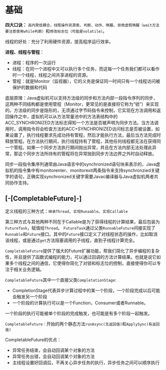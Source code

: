 # 基础

**四大口诀：** `高内聚低耦合，线程操作资源类`、`判断、动作、唤醒`、`拒绝虚假唤醒（wait方法要注意使用while判断）`和`修改标志位（可能是volatile）`。

线程的好处：充分了利用硬件资源，提高程序运行效率。

**进程、线程与管程**：

* 进程：程序的一次运行
* 线程：在同一个进程中又可以执行多个任务，而这每一个任务我们都可以看作时一个线程，线程之间共享进程的资源。
* 管程：就是Monitor（监视器），它的义务是保证同一时间只有一个线程访问被保护的数据和代码

底层原理：Java虚拟机可以支持方法级的同步和方法内部一段指令序列的同步，这两种不同结构都是使用管程（Monitor，更常见的是直接将它称为“锁”）来实现的。方法级的同步是隐形的，无须通过字节码指令来控制，它实现在方法调用和返回操作之中，虚拟机可以从方法常量池中的方法表结构中的ACC_SYNCHRONIZED方法标志得知一个方法是否被声明为同步方法。当方法调用时，调用指令将会检查方法的ACC+SYNCHRONIZED访问标志是否被设置，如果设置了，执行线程要求先成功持有管程，然后才能执行方法，最后当方法完成时释放管程。在方法执行期间，执行线程持有了管程，其他任何线程都无法在获得同一个管程。如果一个同步方法执行期间抛出异常，并且在方法内部无法处理此异常，那这个同步方法所持有的管程将在异常抛到同步方法边界之外时自动释放。

同步一段指令集序列通常由Java语言中的synchronized语句块来表示的，Java虚拟机的指令集中有monitorenter、monitorexit两条指令来支持synchronzied关键字的语句，正确实现synchronized关键字需要Javac编译器与Java虚拟机两者共同协作支持。

## [-[CompletableFuture]-]

定义线程的三种方式：`继承Thread`、`实现Runaable`、`实现Callable`

第三种方式与其他两种不同在于Callable是为了获得线程的计算结果，最后包装为`FutureTask`，赋值给`Thread`。
`FutureTask`通过父类`RunnableFuture`间接实现了`Runnable`和`Future`接口。其中的`Future`接口定义了对线程状态的操作，比如取消该线程，或是通过`get`方法阻塞调用的子线程，直到子线程计算完全。

`CompletableFuture`提供了强大的Future扩展功能，帮我们简化了异步编程的复杂性，并且提供了函数式编程的能力，可以通过回调的方法计算结果。也就是说它如果多个线程之间的通信，它使得你简化了对锁和标志位的控制，直接使得你可以专注于相关业务逻辑。

`CompletableFuture`其中一个直接父类`CompletationStage`:
* CompletionStage代表异步计算过程中的某一个阶段，一个阶段完成以后可能会触发另一个阶段
* 一个阶段的计算执行可以是一个Function，Consumer或者Runnable。

一个阶段的执行可能被单个阶段的完成触发，也可能是有多个阶段一起触发。

`CompletableFuture：`开始的两个静态方法`runAsync(无返回值)`和`ApplySync(有返回值)`

CompletableFuture的优点：
* 异常任务结束，会自动回调某个对象的方法
* 异常任务出错，会自动回调某个对象的方法
* 主线程设置好回调后，不再关心异步任务的执行，异步任务之间可以顺序执行
